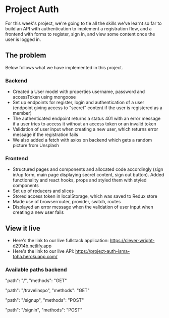 # Project Auth

For this week's project, we're going to tie all the skills we've learnt so far to build an API with authentication to implement a registration flow, and a frontend with forms to register, sign in, and view some content once the user is logged in.

## The problem

Below follows what we have implemented in this project.

### Backend 
- Created a User model with properties username, password and accessToken using mongoose
- Set up endpoints for register, login and authentication of a user (endpoint giving access to "secret" content if the user is registered as a member)
- The authenticated endpoint returns a status 401 with an error message if a user tries to access it without an access token or an invalid token
- Validation of user input when creating a new user, which returns error message if the registration fails 
- We also added a fetch with axios on backend which gets a random picture from Unsplash  

### Frontend
- Structured pages and components and allocated code accordingly (sign in/up form, main page displaying secret content, sign out button). Added functionality and react hooks, props and styled them with styled components
- Set up of reducers and slices
- Stored access token in localStorage, which was saved to Redux store
- Made use of browserrouter, provider, switch, routes
- Displayed an error message when the validation of user input when creating a new user fails 


## View it live

* Here's the link to our live fullstack application: https://clever-wright-d2914b.netlify.app
* Here's the link to our live API: https://project-auth-isma-toha.herokuapp.com/ 


### Available paths backend
"path": "/",
"methods": "GET"

"path": "/travelinspo",
"methods": "GET"

"path": "/signup",
"methods": "POST"

"path": "/signin",
"methods": "POST"
